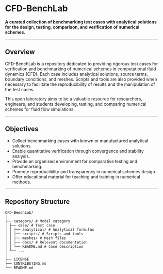 # CFD-BenchLab

**A curated collection of benchmarking test cases with analytical solutions for the design, testing, comparison, and verification of numerical schemes.**

---

## Overview

CFD-BenchLab is a repository dedicated to providing rigorous test cases for verification and benchmarking of numerical schemes in computational fluid dynamics (CFD). Each case includes analytical solutions, source terms, boundary conditions, and meshes. Scripts and tools are also provided when necessary to facilitate the reproducibility of results and the manipulation of the test cases.

This open laboratory aims to be a valuable resource for researchers, engineers, and students developing, testing, and comparing numerical schemes for fluid flow simulations.

---

## Objectives

- Collect benchmarking cases with known or manufactured analytical solutions.
- Enable quantitative verification through convergence and stability analysis.
- Provide an organised environment for comparative testing and benchmarking.
- Promote reproducibility and transparency in numerical schemes design.
- Offer educational material for teaching and training in numerical methods.

---

## Repository Structure

```
CFD-BenchLab/
│
├── category/ # Model category
│ ├── case/ # Test case
│ │ ├── analytical/ # Analytical formulas
│ │ ├── scripts/ # Scripts and tools
│ │ ├── meshes/ # Mesh files
│ │ ├── docs/ # Relevant documentation
│ │ └── README.md # Case description
│ └── ...
│
├── LICENSE
├── CONTRIBUTING.md
└── README.md

```
